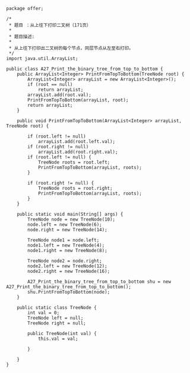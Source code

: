 	package offer;
	
	/*
	 * 题目 ：从上往下打印二叉树（171页）
	 * 
	 * 题目描述:
	 * 
	 * 从上往下打印出二叉树的每个节点，同层节点从左至右打印。
	 */
	import java.util.ArrayList;
	
	public class A27_Print_the_binary_tree_from_top_to_bottom {
		public ArrayList<Integer> PrintFromTopToBottom(TreeNode root) {
			ArrayList<Integer> arrayList = new ArrayList<Integer>();
			if (root == null)
				return arrayList;
			arrayList.add(root.val);
			PrintFromTopToBottom(arrayList, root);
			return arrayList;
		}
	
		public void PrintFromTopToBottom(ArrayList<Integer> arrayList, TreeNode root) {
	
			if (root.left != null)
				arrayList.add(root.left.val);
			if (root.right != null)
				arrayList.add(root.right.val);
			if (root.left != null) {
				TreeNode roots = root.left;
				PrintFromTopToBottom(arrayList, roots);
			}
	
			if (root.right != null) {
				TreeNode roots = root.right;
				PrintFromTopToBottom(arrayList, roots);
			}
		}
	
		public static void main(String[] args) {
			TreeNode node = new TreeNode(10);
			node.left = new TreeNode(6);
			node.right = new TreeNode(14);
	
			TreeNode node1 = node.left;
			node1.left = new TreeNode(4);
			node1.right = new TreeNode(8);
	
			TreeNode node2 = node.right;
			node2.left = new TreeNode(12);
			node2.right = new TreeNode(16);
	
			A27_Print_the_binary_tree_from_top_to_bottom shu = new A27_Print_the_binary_tree_from_top_to_bottom();
			shu.PrintFromTopToBottom(node);
		}
	
		public static class TreeNode {
			int val = 0;
			TreeNode left = null;
			TreeNode right = null;
	
			public TreeNode(int val) {
				this.val = val;
	
			}
	
		}
	}
